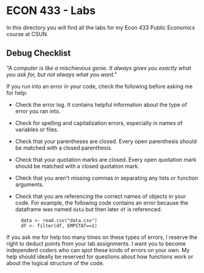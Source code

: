 # ECON 433 - Labs

In this directory you will find all the labs for my Econ 433 Public Economics course at CSUN.

## Debug Checklist

*"A computer is like a mischievous genie. It always gives you exactly what you ask for, but not always what you want."*

If you run into an error in your code, check the following before asking me for help:

- Check the error log. It contains helpful information about the type of error you ran into.

- Check for spelling and capitalization errors, especially in names of variables or files.

- Check that your parentheses are closed. Every open parenthesis should be matched with a closed parenthesis.

- Check that your quotation marks are closed. Every open quotation mark should be matched with a closed quotation mark.

- Check that you aren't missing commas in separating any lists or function arguments.

- Check that you are referencing the correct names of objects in your code. For example, the following code contains an error because the dataframe was named `data` but then later `df` is referenced. 

        data <- read.csv("data.csv")
        df <- filter(df, EMPSTAT==1)
    
If you ask me for help too many times on these types of errors, I reserve the right to deduct points from your lab assignments. I want you to become independent coders who can spot these kinds of errors on your own. My help should ideally be reserved for questions about how functions work or about the logical structure of the code.

